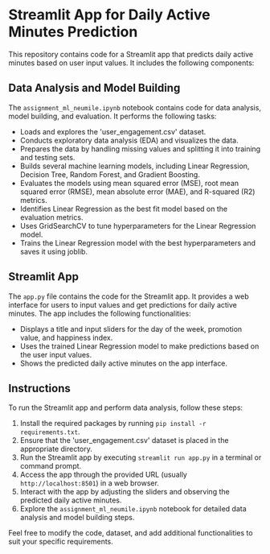 # Streamlit App for Daily Active Minutes Prediction

This repository contains code for a Streamlit app that predicts daily active minutes based on user input values. It includes the following components:

## Data Analysis and Model Building

The `assignment_ml_neumile.ipynb` notebook contains code for data analysis, model building, and evaluation. It performs the following tasks:

- Loads and explores the 'user_engagement.csv' dataset.
- Conducts exploratory data analysis (EDA) and visualizes the data.
- Prepares the data by handling missing values and splitting it into training and testing sets.
- Builds several machine learning models, including Linear Regression, Decision Tree, Random Forest, and Gradient Boosting.
- Evaluates the models using mean squared error (MSE), root mean squared error (RMSE), mean absolute error (MAE), and R-squared (R2) metrics.
- Identifies Linear Regression as the best fit model based on the evaluation metrics.
- Uses GridSearchCV to tune hyperparameters for the Linear Regression model.
- Trains the Linear Regression model with the best hyperparameters and saves it using joblib.

## Streamlit App

The `app.py` file contains the code for the Streamlit app. It provides a web interface for users to input values and get predictions for daily active minutes. The app includes the following functionalities:

- Displays a title and input sliders for the day of the week, promotion value, and happiness index.
- Uses the trained Linear Regression model to make predictions based on the user input values.
- Shows the predicted daily active minutes on the app interface.

## Instructions

To run the Streamlit app and perform data analysis, follow these steps:

1. Install the required packages by running `pip install -r requirements.txt`.
2. Ensure that the 'user_engagement.csv' dataset is placed in the appropriate directory.
3. Run the Streamlit app by executing `streamlit run app.py` in a terminal or command prompt.
4. Access the app through the provided URL (usually `http://localhost:8501`) in a web browser.
5. Interact with the app by adjusting the sliders and observing the predicted daily active minutes.
6. Explore the `assignment_ml_neumile.ipynb` notebook for detailed data analysis and model building steps.

Feel free to modify the code, dataset, and add additional functionalities to suit your specific requirements.

